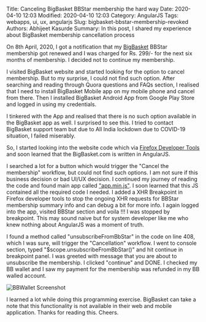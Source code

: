 Title: Canceling BigBasket BBStar membership the hard way
Date: 2020-04-10 12:03
Modified: 2020-04-10 12:03
Category: AngularJS
Tags: webapps, ui, ux, angularjs
Slug: bigbasket-bbstar-membership-revoked
Authors: Abhijeet Kasurde
Summary: In this post, I shared my experience about BigBasket membership cancellation process


On 8th April, 2020, I got a notification that my [BigBasket](https://www.bigbasket.com) BBStar membership got renewed and I was charged for Rs. 299/- for the next six months of membership. I decided not to continue my membership.

I visited BigBasket website and started looking for the option to cancel membership. But to my surprise, I could not find such option. After searching and reading through Quora questions and FAQs section, I realised that I need to install BigBasket Mobile app on my mobile phone and cancel from there. Then I installed BigBasket Android App from Google Play Store and logged in using my credentials.

I tinkered with the App and realised that there is no such option available in the BigBasket app as well. I surprised to see this. I tried to contact BigBasket support team but due to All India lockdown due to COVID-19 situation, I failed miserably.

So, I started looking into the website code which via [Firefox Developer Tools](https://developer.mozilla.org/en-US/docs/Tools) and soon learned that the BigBasket.com is written in AngularJS.

I searched a lot for a button which would trigger the "Cancel the membership" workflow, but could not find such options. I am not sure if this business decision or bad UI/UX decision.
I continued my journey of reading the code and found main app called ["app.min.js"](https://www.bigbasket.com/static/v2263/desktop-web/bbstar/app.min.js). I soon learned that this JS contained all the required code I needed. I added a XHR Breakpoint in Firefox developer tools to stop the ongoing XHR requests for BBStar membership summary info and can debug a bit for more info. I again logged into the app, visited BBStar section and voila !!! I was stopped by breakpoint. This may sound naive but for system developer like me who knew nothing about AngularJS was a moment of truth.

I found a method called "unsubscribeFromBbStar" in the code on line 408, which I was sure, will trigger the "Cancellation" workflow. I went to console section, typed "$scope.unsubscribeFromBbStar()" and hit continue in breakpoint panel. I was greeted with message that you are about to unsubscribe the membership. I clicked "continue" and DONE. I checked my BB wallet and I saw my payment for the membership was refunded in my BB walled account.

![BBWallet Screenshot]({filename}/images/bb/bb_wallet.png)

I learned a lot while doing this programming exercise. BigBasket can take a note that this functionality is not available in their web and mobile application. Thanks for reading this. Cheers.